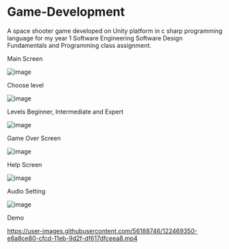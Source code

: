 # Game-Development
A space shooter game developed on Unity platform in c sharp programming language for my year 1 Software Engineering Software Design Fundamentals and Programming class assignment.

Main Screen

![image](https://user-images.githubusercontent.com/56188746/122462432-a2b1cb80-cfc5-11eb-93a4-24541b3b30a4.png)


Choose level

![image](https://user-images.githubusercontent.com/56188746/122462519-be1cd680-cfc5-11eb-9cf2-abad1805b844.png)


 Levels Beginner, Intermediate and Expert
 
 ![image](https://user-images.githubusercontent.com/56188746/122462574-d42a9700-cfc5-11eb-827f-3da9bb32d0c6.png)


 Game Over Screen
 
 ![image](https://user-images.githubusercontent.com/56188746/122462671-e99fc100-cfc5-11eb-9544-545639c10666.png)


Help Screen

![image](https://user-images.githubusercontent.com/56188746/122462731-fc19fa80-cfc5-11eb-972a-acf4ac4e610e.png)


Audio Setting

![image](https://user-images.githubusercontent.com/56188746/122462792-13f17e80-cfc6-11eb-9170-d38694ddd716.png)


Demo


https://user-images.githubusercontent.com/56188746/122469350-e6a8ce80-cfcd-11eb-9d2f-df617dfceea8.mp4






